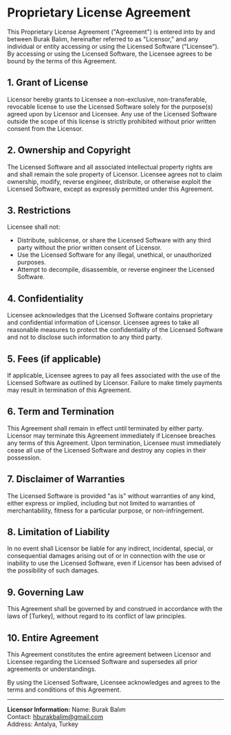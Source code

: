 # Proprietary License Agreement

This Proprietary License Agreement ("Agreement") is entered into by and between Burak Balım, hereinafter referred to as "Licensor," and any individual or entity accessing or using the Licensed Software ("Licensee"). By accessing or using the Licensed Software, the Licensee agrees to be bound by the terms of this Agreement.

## 1. Grant of License
Licensor hereby grants to Licensee a non-exclusive, non-transferable, revocable license to use the Licensed Software solely for the purpose(s) agreed upon by Licensor and Licensee. Any use of the Licensed Software outside the scope of this license is strictly prohibited without prior written consent from the Licensor.

## 2. Ownership and Copyright
The Licensed Software and all associated intellectual property rights are and shall remain the sole property of Licensor. Licensee agrees not to claim ownership, modify, reverse engineer, distribute, or otherwise exploit the Licensed Software, except as expressly permitted under this Agreement.

## 3. Restrictions
Licensee shall not:
- Distribute, sublicense, or share the Licensed Software with any third party without the prior written consent of Licensor.
- Use the Licensed Software for any illegal, unethical, or unauthorized purposes.
- Attempt to decompile, disassemble, or reverse engineer the Licensed Software.

## 4. Confidentiality
Licensee acknowledges that the Licensed Software contains proprietary and confidential information of Licensor. Licensee agrees to take all reasonable measures to protect the confidentiality of the Licensed Software and not to disclose such information to any third party.

## 5. Fees (if applicable)
If applicable, Licensee agrees to pay all fees associated with the use of the Licensed Software as outlined by Licensor. Failure to make timely payments may result in termination of this Agreement.

## 6. Term and Termination
This Agreement shall remain in effect until terminated by either party. Licensor may terminate this Agreement immediately if Licensee breaches any terms of this Agreement. Upon termination, Licensee must immediately cease all use of the Licensed Software and destroy any copies in their possession.

## 7. Disclaimer of Warranties
The Licensed Software is provided "as is" without warranties of any kind, either express or implied, including but not limited to warranties of merchantability, fitness for a particular purpose, or non-infringement.

## 8. Limitation of Liability
In no event shall Licensor be liable for any indirect, incidental, special, or consequential damages arising out of or in connection with the use or inability to use the Licensed Software, even if Licensor has been advised of the possibility of such damages.

## 9. Governing Law
This Agreement shall be governed by and construed in accordance with the laws of [Turkey], without regard to its conflict of law principles.

## 10. Entire Agreement
This Agreement constitutes the entire agreement between Licensor and Licensee regarding the Licensed Software and supersedes all prior agreements or understandings.

By using the Licensed Software, Licensee acknowledges and agrees to the terms and conditions of this Agreement.

---

**Licensor Information:**
Name: Burak Balım  
Contact: hburakbalim@gmail.com  
Address: Antalya, Turkey
